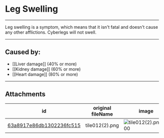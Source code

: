 # Leg Swelling

 

---

Leg swelling is a symptom, which means that it isn't fatal and doesn't cause any other afflictions. Cyberlegs will not swell.

---
## Caused by:

- [[Liver damage]] (40% or more)
- [[Kidney damage]] (60% or more)
- [[Heart damage]] (80% or more)

---

## Attachments

id | original fileName | image
---|---|---
[63a8917e86db1302236fc515](63a8917e86db1302236fc515.png) | tile012(2).png | ![tile012(2).png\|200](63a8917e86db1302236fc515.png)
